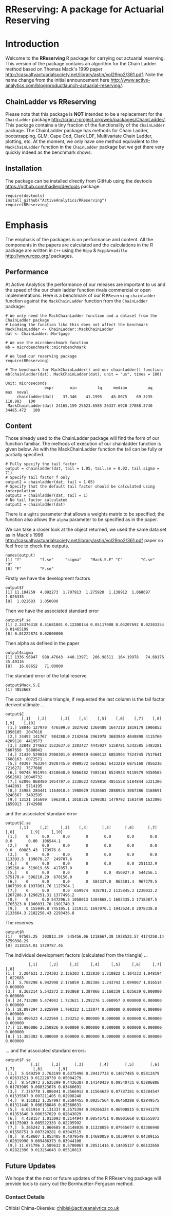 RReserving: A package for Actuarial Reserving
==========================================

# Introduction

Welcome to the **RReserving** R package for carrying out actuarial reserving. This version of the package contains an algorithm for the Chain Ladder method based on Thomas Mack's 1999 paper <http://casualtyactuarialsociety.net/library/astin/vol29no2/361.pdf>. Note the name change from the initial announcement here <http://www.active-analytics.com/blog/productlaunch-actuarial-reserving/>.

## ChainLadder vs RReserving

Please note that this package is **NOT** intended to be a replacement for the `ChainLadder` package <http://cran.r-project.org/web/packages/ChainLadder/>. This package contains a tiny fraction of the functionality of the `ChainLadder` package. The ChainLadder package has methods for Chain Ladder, bootstrapping, GLM, Cape Cod, Clark LDF, Multivariate Chain Ladder, plotting, etc. At the moment, we only have one method equivalent to the `MackChainLadder` function in the `ChainLadder` package but we get there very quickly indeed as the benchmark shows.

## Installation

The package can be installed directly from GitHub using the devtools <https://github.com/hadley/devtools> package:

```
require(devtools)
install_github("ActiveAnalytics/RReserving")
require(RReserving)
```

# Emphasis

The emphasis of the packages is on performance and content. All the components in the papers are calculated and the calculations in the R package are written in `C++` using the `Rcpp` & `RcppArmadillo` <http://www.rcpp.org/> packages.

## Performance

At Active Analytics the performance of our releases are important to us and the speed of the our chain ladder function rivals commercial or open implementations. Here is a benchmark of our R `RReserving` `chainladder` function against the `MackChainLadder` function from the `ChainLadder` package:

```
# We only need the MackChainLadder function and a dataset from the ChainLadder package
# Loading the function like this does not affect the benchmark
MackChainLadder <- ChainLadder::MackChainLadder
dat <- ChainLadder::Mortgage

# We use the microbenchmark function
mb = microbenchmark::microbenchmark

# We load our reserving package
require(RReserving)

# The benchmark for MackChainLadder() and our chainladder() function:
mb(chainladder(dat), MackChainLadder(dat), unit = "us", times = 100)

Unit: microseconds
                 expr       min         lq     median         uq       max  neval
     chainladder(dat)    37.346    41.1995    48.8075    69.3235   118.883   100
 MackChainLadder(dat) 24165.159 25623.6585 26337.6920 27088.3740 34485.472   100
```

## Content

Those already used to the ChainLadder package will find the form of our function familiar. The methods of execution of our chainladder function is given below. As with the MackChainLadder function the tail can be fully or partially specified.

```
# Fully specify the tail factor
output = chainladder(dat, tail = 1.05, tail.se = 0.02, tail.sigma = 71)
# Specify tail factor f only
output2 = chainladder(dat, tail = 1.05)
# Specify that the default tail factor should be calculated using interpolation
output2 = chainladder(dat, tail = 1)
# No tail factor calculated
output2 = chainladder(dat)
```

There is a `wghts` parameter that allows a weights matrix to be specified; the function also allows the `alpha` parameter to be specified as in the paper.

We can take a closer look at the object returned, we used the same data set as in Mack's 1999 <http://casualtyactuarialsociety.net/library/astin/vol29no2/361.pdf> paper so feel free to check the outputs.


```
names(output)
[1] "f"        "f.se"     "sigma"    "Mack.S.E" "C"        "C.se"     "R"
[8] "F"        "F.se"
```

Firstly we have the development factors

```
output$f
[1] 11.104259  4.092273  1.707913  1.275920  1.138912  1.068697  1.026335
[8]  1.022683  1.050000
```
Then we have the associated standard error

```
output$f.se
[1] 2.24376318 0.51681801 0.12200144 0.05117008 0.04207692 0.02303354 0.01465199
[8] 0.01222874 0.02000000
```
Then alpha as defined in the paper

```
output$sigma
[1] 1336.96847  988.47643  440.13971  206.98511  164.19978   74.60176   35.49316
[8]   16.88652   71.00000
```

The standard error of the total reserve

```
output$Mack.S.E
[1] 4053668
```
The completed claims triangle, if requested the last column is the tail factor derived ultimate ...

```
output$C
       [,1]   [,2]      [,3]    [,4]    [,5]    [,6]    [,7]    [,8]    [,9]    [,10]
 [1,] 58046 127970  476599.0 1027692 1360489 1647310 1819179 1906852 1950105  2047610
 [2,] 24492 141767  984288.0 2142656 2961978 3683940 4048898 4115760 4209118  4419573
 [3,] 32848 274682 1522637.0 3203427 4445927 5158781 5342585 5483281 5607658  5888041
 [4,] 21439 529828 2900301.0 4999019 6460112 6853904 7324745 7517641 7688163  8072571
 [5,] 40397 763394 2920745.0 4989572 5648563 6433219 6875160 7056216 7216272  7577086
 [6,] 90748 951994 4210640.0 5866482 7485161 8524943 9110579 9350505 9562602 10040732
 [7,] 62096 868480 1954797.0 3338623 4259816 4851558 5184844 5321386 5442091  5714195
 [8,] 24983 284441 1164010.4 1988029 2536565 2888926 3087386 3168691 3240567  3402595
 [9,] 13121 145699  596240.1 1018326 1299303 1479792 1581449 1623096 1659913  1742908
```

and the associated standard error

```
output$C.se
      [,1]     [,2]     [,3]    [,4]      [,5]      [,6]      [,7]      [,8]       [,9]     [,10]
 [1,]    0      0.0      0.0       0       0.0       0.0       0.0       0.0       0.00  106544.1
 [2,]    0      0.0      0.0       0       0.0       0.0       0.0       0.0   60883.43  179976.6
 [3,]    0      0.0      0.0       0       0.0       0.0       0.0  113393.5  139670.27  249707.6
 [4,]    0      0.0      0.0       0       0.0       0.0  251132.9  295260.4  319019.65  417857.0
 [5,]    0      0.0      0.0       0       0.0  456927.9  544256.1  575178.4  596210.29  670156.0
 [6,]    0      0.0      0.0       0  584337.0  862501.4  967279.5 1007399.6 1037861.76 1127984.1
 [7,]    0      0.0      0.0  659974  938781.2 1135845.3 1230032.2 1267288.3 1298251.31 1377496.2
 [8,]    0      0.0 547296.5 1058013 1384868.1 1602335.3 1718387.5 1765323.0 1806031.70 1901740.3
 [9,]    0 155949.8 745195.1 1319331 1697070.1 1942624.8 2078338.8 2133664.3 2182258.43 2293436.8
```

The reserves

```
output$R
[1]   97505.25  303813.39  545456.06 1218667.38 1928522.57 4174250.14 3759398.29
[8] 3118154.01 1729787.46
```

The individual development factors (calculated from the triangle) ...

```output$F
          [,1]     [,2]     [,3]     [,4]     [,5]     [,6]     [,7]     [,8]
[1,]  2.204631 3.724303 2.156303 1.323830 1.210822 1.104333 1.048194 1.022683
[2,]  5.788298 6.942998 2.176859 1.382386 1.243743 1.099067 1.016514 0.000000
[3,]  8.362214 5.543272 2.103868 1.387866 1.160339 1.035629 0.000000 0.000000
[4,] 24.713280 5.474043 1.723621 1.292276 1.060957 0.000000 0.000000 0.000000
[5,] 18.897294 3.825999 1.708322 1.132074 0.000000 0.000000 0.000000 0.000000
[6,] 10.490523 4.422969 1.393252 0.000000 0.000000 0.000000 0.000000 0.000000
[7,] 13.986086 2.250826 0.000000 0.000000 0.000000 0.000000 0.000000 0.000000
[8,] 11.385382 0.000000 0.000000 0.000000 0.000000 0.000000 0.000000 0.000000
```

... and the associated standard errors:


```
output$F.se
           [,1]     [,2]      [,3]       [,4]       [,5]       [,6]       [,7]        [,8]       [,9]
 [1,]  5.549259 2.763199 0.6375496 0.20417738 0.14077485 0.05812479 0.02631521 0.012228739 0.05084279
 [2,]  8.542973 2.625299 0.4436387 0.14140439 0.09540731 0.03886806 0.01763909 0.008323676 0.03460691
 [3,]  7.376778 1.886041 0.3566912 0.11564629 0.07787381 0.03284547 0.01535567 0.007211405 0.02998248
 [4,]  9.131012 1.357997 0.2584455 0.09257564 0.06460298 0.02849575 0.01311440 0.006158846 0.02560631
 [5,]  6.651914 1.131337 0.2575394 0.09266324 0.06908815 0.02941270 0.01353640 0.006357029 0.02643029
 [6,]  4.438157 1.013093 0.2144947 0.08545751 0.06001668 0.02555073 0.01175903 0.005522333 0.02295992
 [7,]  5.365242 1.060685 0.3148036 0.11328056 0.07955677 0.03386948 0.01558751 0.007320281 0.03043515
 [8,]  8.458607 1.853405 0.4079549 0.14680059 0.10309784 0.04389155 0.02019990 0.009486373 0.03944100
 [9,] 11.671796 2.589632 0.5700067 0.20511416 0.14405137 0.06132658 0.02822390 0.013254643 0.05510813
```

## Future Updates

We hope that the next or future updates of the R RReserving package will provide tools to carry out the Bornhuetter-Ferguson method.


### Contact Details
Chibisi Chima-Okereke: chibisi@activeanalytics.co.uk
